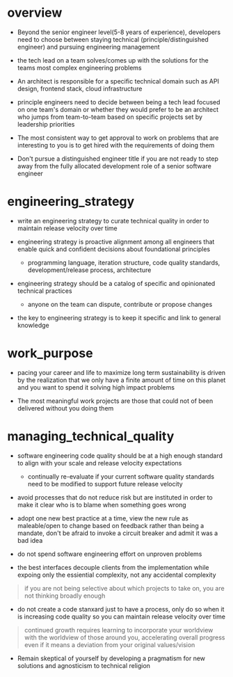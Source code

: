 # overview
- Beyond the senior engineer level(5-8 years of experience), developers need to choose between staying technical (principle/distinguished engineer) and pursuing engineering management

- the tech lead on a team solves/comes up with the solutions for the teams most complex engineering problems

- An architect is responsible for a specific technical domain such as API design, frontend stack, cloud infrastructure

- principle engineers need to decide between being a tech lead focused on one team's domain or whether they would prefer to be an architect who jumps from team-to-team based on specific projects set by leadership priorities


- The most consistent way to get approval to work on problems that are interesting to you is to get hired with the requirements of doing them

- Don't pursue a distinguished engineer title if you are not ready to step away from the fully allocated development role of a senior software engineer 


# engineering_strategy
- write an engineering strategy to curate technical quality in order to maintain release velocity over time

- engineering strategy is proactive alignment among all engineers that enable quick and confident decisions about foundational principles
    - programming language, iteration structure, code quality standards, development/release process, architecture

- engineering strategy should be a catalog of specific and opinionated technical practices 
    - anyone on the team can dispute, contribute or propose changes

- the key to engineering strategy is to keep it specific and link to general knowledge 

# work_purpose
- pacing your career and life to maximize long term sustainability is driven by the realization that we only have a finite amount of time on this planet and you want to spend it solving high impact problems

- The most meaningful work projects are those that could not of been delivered without you doing them



# managing_technical_quality
- software engineering code quality should be at a high enough standard to align with your scale and release velocity expectations
    - continually re-evaluate if your current software quality standards need to be modified to support future release velocity

- avoid processes that do not reduce risk but are instituted in order to make it clear who is to blame when something goes wrong

- adopt one new best practice at a time, view the new rule as maleable/open to change based on feedback rather than being a mandate, don't be afraid to invoke a circuit breaker and admit it was a bad idea

- do not spend software engineering effort on unproven problems

- the best interfaces decouple clients from the implementation while expoing only the essiential complexity, not any accidental complexity


> if you are not being selective about which projects to take on, you are not thinking broadly enough


- do not create a code stanxard just to have a process, only do so when it is increasing code quality so you can maintain release velocity over time


> continued growth requires learning to incorporate your worldview with the worldview of those around you, accelerating overall progress even if it means a deviation from your original values/vision


- Remain skeptical of yourself by developing a pragmatism for new solutions and agnosticism to technical religion
